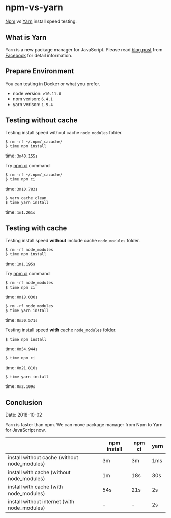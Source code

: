 # npm-vs-yarn

[Npm][1] vs [Yarn][2] install speed testing. 

## What is Yarn

Yarn is a new package manager for JavaScript. Please read [blog post][3] from [Facebook][4] for detail information.

[1]:https://www.npmjs.com/
[2]:https://yarnpkg.com/
[3]:https://code.facebook.com/posts/1840075619545360
[4]:https://code.facebook.com/

## Prepare Environment

You can testing in Docker or what you prefer.

* node version: `v10.11.0`
* npm verison: `6.4.1`
* yarn verison: `1.9.4`

## Testing without cache

Testing install speed without cache `node_modules` folder.

```
$ rm -rf ~/.npm/_cacache/
$ time npm install
```

time: `3m40.155s`

Try [npm ci](https://docs.npmjs.com/cli/ci) command

```
$ rm -rf ~/.npm/_cacache/
$ time npm ci
```

time: `3m10.783s`

```
$ yarn cache clean
$ time yarn install
```

time: `1m1.261s`

## Testing with cache

Testing install speed **without** include cache `node_modules` folder.

```
$ rm -rf node_modules
$ time npm install
```

time: `1m1.195s`

Try [npm ci](https://docs.npmjs.com/cli/ci) command

```
$ rm -rf node_modules
$ time npm ci
```

time: `0m18.030s`

```
$ rm -rf node_modules
$ time yarn install
```

time: `0m30.571s`

Testing install speed **with** cache `node_modules` folder.

```
$ time npm install
```

time: `0m54.944s`

```
$ time npm ci
```

time: `0m21.810s`

```
$ time yarn install
```

time: `0m2.109s`

## Conclusion

Date: 2018-10-02

Yarn is faster than npm. We can move package manager from Npm to Yarn for JavaScript now.

|                                              | npm install   | npm ci  | yarn | 
|----------------------------------------------|---------------|---------|------|
| install without cache (without node_modules) | 3m            | 3m      | 1ms  |
| install with cache (without node_modules)    | 1m            | 18s     | 30s  |
| install with cache (with node_modules)       | 54s           | 21s     | 2s   |
| install without internet (with node_modules) | -             | -       | 2s   |
